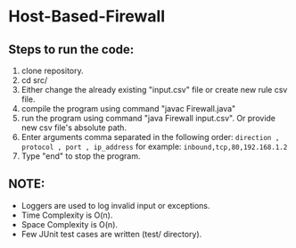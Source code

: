 # Host-Based-Firewall

Steps to run the code:
----------------------

1) clone repository.
2) cd src/
3) Either change the already existing "input.csv" file or create new rule csv file.
4) compile the program using command "javac Firewall.java"
5) run the program using command "java Firewall input.csv". Or provide new csv file's absolute path.
6) Enter arguments comma separated in the following order: `direction , protocol , port , ip_address`
  for example: `inbound,tcp,80,192.168.1.2`
7) Type "end" to stop the program.



NOTE:
-------
* Loggers are used to log invalid input or exceptions.
* Time Complexity is O(n).
* Space Complexity is O(n). 
* Few JUnit test cases are written (test/ directory).
